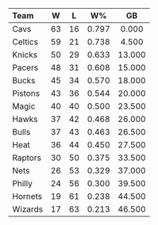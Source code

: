 | Team                             |  W  |  L  |  W%   |   GB   |
|:---------------------------------|:---:|:---:|:-----:|:------:|
| [](/r/clevelandcavs) Cavs        | 63  | 16  | 0.797 | 0.000  |
| [](/r/bostonceltics) Celtics     | 59  | 21  | 0.738 | 4.500  |
| [](/r/nyknicks) Knicks           | 50  | 29  | 0.633 | 13.000 |
| [](/r/pacers) Pacers             | 48  | 31  | 0.608 | 15.000 |
| [](/r/mkebucks) Bucks            | 45  | 34  | 0.570 | 18.000 |
| [](/r/detroitpistons) Pistons    | 43  | 36  | 0.544 | 20.000 |
| [](/r/orlandomagic) Magic        | 40  | 40  | 0.500 | 23.500 |
| [](/r/atlantahawks) Hawks        | 37  | 42  | 0.468 | 26.000 |
| [](/r/chicagobulls) Bulls        | 37  | 43  | 0.463 | 26.500 |
| [](/r/heat) Heat                 | 36  | 44  | 0.450 | 27.500 |
| [](/r/torontoraptors) Raptors    | 30  | 50  | 0.375 | 33.500 |
| [](/r/gonets) Nets               | 26  | 53  | 0.329 | 37.000 |
| [](/r/sixers) Philly             | 24  | 56  | 0.300 | 39.500 |
| [](/r/charlottehornets) Hornets  | 19  | 61  | 0.238 | 44.500 |
| [](/r/washingtonwizards) Wizards | 17  | 63  | 0.213 | 46.500 |
